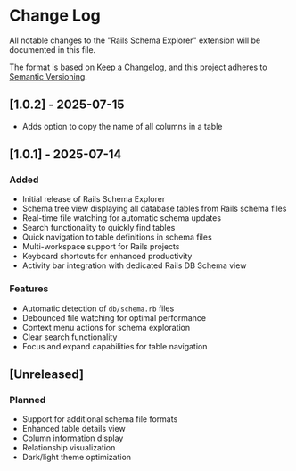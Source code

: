 # Change Log

All notable changes to the "Rails Schema Explorer" extension will be documented in this file.

The format is based on [Keep a Changelog](https://keepachangelog.com/en/1.0.0/),
and this project adheres to [Semantic Versioning](https://semver.org/spec/v2.0.0.html).

## [1.0.2] - 2025-07-15

- Adds option to copy the name of all columns in a table

## [1.0.1] - 2025-07-14

### Added

- Initial release of Rails Schema Explorer
- Schema tree view displaying all database tables from Rails schema files
- Real-time file watching for automatic schema updates
- Search functionality to quickly find tables
- Quick navigation to table definitions in schema files
- Multi-workspace support for Rails projects
- Keyboard shortcuts for enhanced productivity
- Activity bar integration with dedicated Rails DB Schema view

### Features

- Automatic detection of `db/schema.rb` files
- Debounced file watching for optimal performance
- Context menu actions for schema exploration
- Clear search functionality
- Focus and expand capabilities for table navigation

## [Unreleased]

### Planned

- Support for additional schema file formats
- Enhanced table details view
- Column information display
- Relationship visualization
- Dark/light theme optimization
